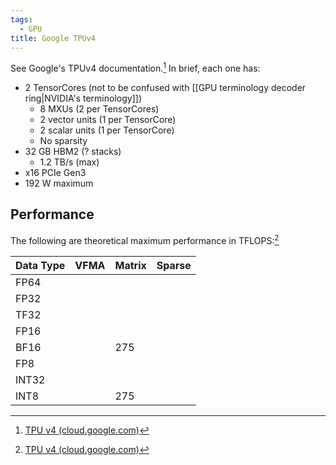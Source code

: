 ```yaml
---
tags:
  - GPU
title: Google TPUv4
---
```

See Google's TPUv4 documentation.[^1] In brief, each one has:

- 2 TensorCores (not to be confused with [[GPU terminology decoder ring|NVIDIA's terminology]])
	- 8 MXUs (2 per TensorCores)
	- 2 vector units (1 per TensorCore)
	- 2 scalar units (1 per TensorCore)
	- No sparsity
- 32 GB HBM2 (? stacks)
	- 1.2 TB/s (max)
- x16 PCIe Gen3
- 192 W maximum

## Performance

The following are theoretical maximum performance in TFLOPS:[^1]

| Data Type | VFMA | Matrix | Sparse |
| --------- | ---- | ------ | ------ |
| FP64      |      |        |        |
| FP32      |      |        |        |
| TF32      |      |        |        |
| FP16      |      |        |        |
| BF16      |      | 275    |        |
| FP8       |      |        |        |
| INT32     |      |        |        |
| INT8      |      | 275    |        |
[^1]: [TPU v4 (cloud.google.com)](https://cloud.google.com/tpu/docs/v4)